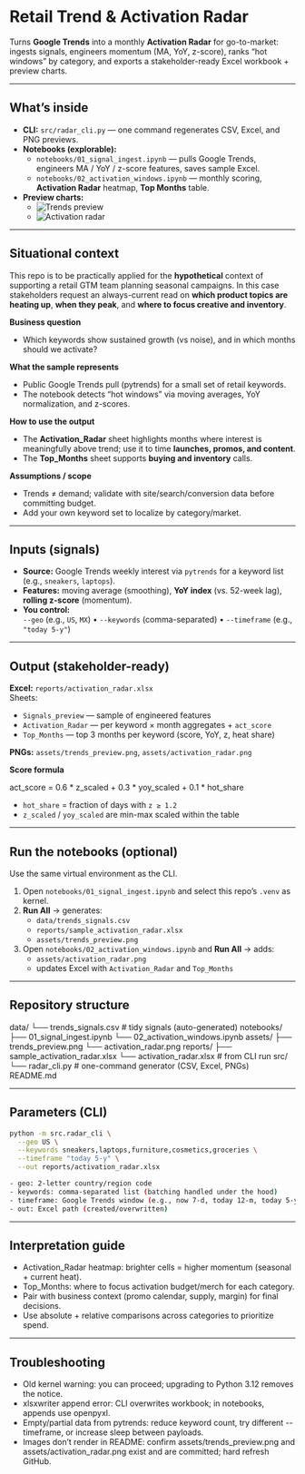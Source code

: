 # Retail Trend & Activation Radar

Turns **Google Trends** into a monthly **Activation Radar** for go-to-market: ingests signals, engineers momentum (MA, YoY, z-score), ranks “hot windows” by category, and exports a stakeholder-ready Excel workbook + preview charts.

---

## What’s inside
- **CLI:** `src/radar_cli.py` — one command regenerates CSV, Excel, and PNG previews.
- **Notebooks (explorable):**
  - `notebooks/01_signal_ingest.ipynb` — pulls Google Trends, engineers MA / YoY / z-score features, saves sample Excel.
  - `notebooks/02_activation_windows.ipynb` — monthly scoring, **Activation Radar** heatmap, **Top Months** table.
- **Preview charts:**
  - ![Trends preview](assets/trends_preview.png)
  - ![Activation radar](assets/activation_radar.png)

---

## Situational context

This repo is to be practically applied for the **hypothetical** context of supporting a retail GTM team planning seasonal campaigns. In this case stakeholders request an always-current read on **which product topics are heating up**, **when they peak**, and **where to focus creative and inventory**.

**Business question**
- Which keywords show sustained growth (vs noise), and in which months should we activate?

**What the sample represents**
- Public Google Trends pull (pytrends) for a small set of retail keywords.
- The notebook detects “hot windows” via moving averages, YoY normalization, and z-scores.

**How to use the output**
- The **Activation_Radar** sheet highlights months where interest is meaningfully above trend; use it to time **launches, promos, and content**.
- The **Top_Months** sheet supports **buying and inventory** calls.

**Assumptions / scope**
- Trends ≠ demand; validate with site/search/conversion data before committing budget.
- Add your own keyword set to localize by category/market.

---

## Inputs (signals)
- **Source:** Google Trends weekly interest via `pytrends` for a keyword list (e.g., `sneakers`, `laptops`).
- **Features:** moving average (smoothing), **YoY index** (vs. 52-week lag), **rolling z-score** (momentum).
- **You control:**  
  `--geo` (e.g., `US`, `MX`) • `--keywords` (comma-separated) • `--timeframe` (e.g., `"today 5-y"`)

---

## Output (stakeholder-ready)
**Excel:** `reports/activation_radar.xlsx`  
Sheets:
- `Signals_preview` — sample of engineered features
- `Activation_Radar` — per keyword × month aggregates + `act_score`
- `Top_Months` — top 3 months per keyword (score, YoY, z, heat share)

**PNGs:** `assets/trends_preview.png`, `assets/activation_radar.png`

**Score formula**

act_score = 0.6 * z_scaled + 0.3 * yoy_scaled + 0.1 * hot_share

- `hot_share` = fraction of days with `z ≥ 1.2`  
- `z_scaled` / `yoy_scaled` are min-max scaled within the table

---

## Run the notebooks (optional)
Use the same virtual environment as the CLI.

1. Open `notebooks/01_signal_ingest.ipynb` and select this repo’s `.venv` as kernel.  
2. **Run All** → generates:
   - `data/trends_signals.csv`
   - `reports/sample_activation_radar.xlsx`
   - `assets/trends_preview.png`
3. Open `notebooks/02_activation_windows.ipynb` and **Run All** → adds:
   - `assets/activation_radar.png`
   - updates Excel with `Activation_Radar` and `Top_Months`

---

## Repository structure

data/
└── trends_signals.csv # tidy signals (auto-generated)
notebooks/
├── 01_signal_ingest.ipynb
└── 02_activation_windows.ipynb
assets/
├── trends_preview.png
└── activation_radar.png
reports/
├── sample_activation_radar.xlsx
└── activation_radar.xlsx # from CLI run
src/
└── radar_cli.py # one-command generator (CSV, Excel, PNGs)
README.md

---

## Parameters (CLI)
```bash
python -m src.radar_cli \
  --geo US \
  --keywords sneakers,laptops,furniture,cosmetics,groceries \
  --timeframe "today 5-y" \
  --out reports/activation_radar.xlsx

- geo: 2-letter country/region code
- keywords: comma-separated list (batching handled under the hood)
- timeframe: Google Trends window (e.g., now 7-d, today 12-m, today 5-y)
- out: Excel path (created/overwritten)
```

---

## Interpretation guide

- Activation_Radar heatmap: brighter cells = higher momentum (seasonal + current heat).
- Top_Months: where to focus activation budget/merch for each category.
- Pair with business context (promo calendar, supply, margin) for final decisions.
- Use absolute + relative comparisons across categories to prioritize spend.

---

## Troubleshooting
- Old kernel warning: you can proceed; upgrading to Python 3.12 removes the notice.
- xlsxwriter append error: CLI overwrites workbook; in notebooks, appends use openpyxl.
- Empty/partial data from pytrends: reduce keyword count, try different --timeframe, or increase sleep between payloads.
- Images don’t render in README: confirm assets/trends_preview.png and assets/activation_radar.png exist and are committed; hard refresh GitHub.
